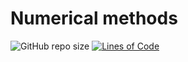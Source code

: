 # Numerical methods

![GitHub repo size](https://img.shields.io/github/repo-size/ivandybko/Numerical_methods) [![Lines of Code](https://sonarcloud.io/api/project_badges/measure?project=ivandybko_Numerical_methods&metric=ncloc)](https://sonarcloud.io/summary/new_code?id=ivandybko_Numerical_methods)

